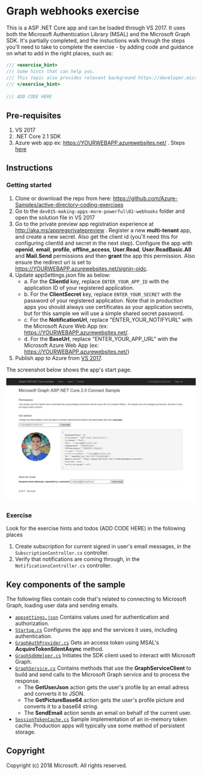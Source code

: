 # Graph webhooks exercise

This is a ASP .NET Core app and can be loaded through VS 2017.  It uses
both the Microsoft Authentication Library (MSAL) and the Microsoft Graph SDK.
It's partially completed, and the instuctions walk through the steps you'll need
to take to complete the exercise - by adding code and guidance on what to add in the right places, such as:

```C#
/// <exercise_hint>
/// Some hints that can help you.
/// This topic also provides relevant background https://developer.microsoft.com/en-us/graph/docs/concepts/delta_query_users
/// </exercise_hint>

/// ADD CODE HERE
```

## Pre-requisites

1. VS 2017 
2. .NET Core 2.1 SDK
3. Azure web app ex: https://YOURWEBAPP.azurewebsites.net/ . Steps [here](https://docs.microsoft.com/en-us/azure/app-service/app-service-web-get-started-dotnet)

## Instructions

### Getting started

1. Clone or download the repo from here: https://github.com/Azure-Samples/active-directory-coding-exercises
2. Go to the `dev015-making-apps-more-powerful\02-webhooks` folder and open the solution file in VS 2017
3. Go to the private preview app registration experience at http://aka.ms/appregprivatepreview . Register a new **multi-tenant** app, and create a new secret.  Also get the client id (you'll need this for configuring clientId and secret in the next step). Configure the app with **openid**, **email**, **profile**, **offline_access**, **User.Read**, **User.ReadBasic.All** and **Mail.Send** permissions and then **grant** the app this permission. Also ensure the redirect uri is set to https://YOURWEBAPP.azurewebsites.net/signin-oidc.
4. Update appSettings.json file as below:
   * a. For the **ClientId** key, replace `ENTER_YOUR_APP_ID` with the application ID of your registered application.  
   * b. For the **ClientSecret** key, replace `ENTER_YOUR_SECRET` with the password of your registered application. Note that in production 
   apps you should always use certificates as your application secrets, but for this sample we will use a simple shared secret password.
   * c. For the **NotificationUrl**, replace "ENTER_YOUR_NOTIFYURL" with the Microsoft Azure Web App (ex: https://YOURWEBAPP.azurewebsites.net/.
   * d. For the **BaseUrl**, replace "ENTER_YOUR_APP_URL" with the Microsoft Azure Web App (ex: https://YOURWEBAPP.azurewebsites.net/)
5. Publish app to Azure from [VS 2017](https://docs.microsoft.com/en-us/aspnet/core/tutorials/publish-to-azure-webapp-using-vs?view=aspnetcore-2.1).

The screenshot below shows the app's start page.
  
![Microsoft Graph Connect Sample for ASP.NET Core 2.0 screenshot](readme-images/Page1.PNG)

### Exercise

Look for the exercise hints and todos (ADD CODE HERE) in the following places

1. Create subscription for current signed in user's email messages, in the `SubscriptionController.cs` controller.
2. Verify that notifications are coming through, in the `NotificationsController.cs` controller.


## Key components of the sample

The following files contain code that's related to connecting to Microsoft Graph, loading user data and sending emails.

* [`appsettings.json`](MicrosoftGraphAspNetCoreConnectSample/appsettings.json) Contains values used for authentication and authorization. 
* [`Startup.cs`](MicrosoftGraphAspNetCoreConnectSample/Startup.cs) Configures the app and the services it uses, including authentication.
* [`GraphAuthProvider.cs`](MicrosoftGraphAspNetCoreConnectSample/Helpers/GraphAuthProvider.cs) Gets an access token using MSAL's **AcquireTokenSilentAsync** method.
* [`GraphSdkHelper.cs`](MicrosoftGraphAspNetCoreConnectSample/Helpers/GraphSDKHelper.cs) Initiates the SDK client used to interact with Microsoft Graph.
* [`GraphService.cs`](MicrosoftGraphAspNetCoreConnectSample/Helpers/GraphService.cs) Contains methods that use the **GraphServiceClient** to build and send calls to the Microsoft Graph service and to process the response.
  * The **GetUserJson** action gets the user's profile by an email adress and converts it to JSON.
  * The **GetPictureBase64** action gets the user's profile picture and converts it to a base64 string.
  * The **SendEmail** action sends an email on behalf of the current user.
* [`SessionTokenCache.cs`](MicrosoftGraphAspNetCoreConnectSample/Helpers/SessionTokenCache.cs) Sample implementation of an in-memory token cache. Production apps will typically use some method of persistent storage.

## Copyright

Copyright (c) 2018 Microsoft. All rights reserved.
